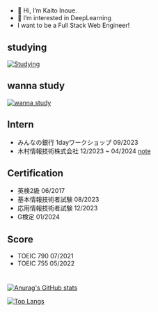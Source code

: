 #
- 👋 Hi, I’m Kaito Inoue.
- 👀 I’m interested in DeepLearning
- I want to be a Full Stack Web Engineer!

## studying
[![Studying](https://skillicons.dev/icons?i=cpp,css,docker,py,fastapi,git,github,gitlab,html,js,mysql,ts&theme=dark)](https://skillicons.dev)
## wanna study
[![wanna study](https://skillicons.dev/icons?i=aws,azure,gcp,bun,django,flask,go,kubernetes,laravel,nextjs,prisma,ruby,rails,redis,vue&theme=dark)](https://skillicons.dev)
## Intern
- みんなの銀行 1dayワークショップ 09/2023
- 木村情報技術株式会社 12/2023 ~ 04/2024 [note](https://note.com/kimura_it/n/n167d2f9ab0ab?sub_rt=share_pw)

## Certification
- 英検2級 06/2017
- 基本情報技術者試験 08/2023
- 応用情報技術者試験 12/2023
- G検定 01/2024

## Score
- TOEIC 790 07/2021
- TOEIC 755 05/2022
#
[![Anurag's GitHub stats](https://github-readme-stats.vercel.app/api?username=Katsudon10)](https://github.com/anuraghazra/github-readme-stats)

[![Top Langs](https://github-readme-stats.vercel.app/api/top-langs/?username=Katsudon10)](https://github.com/anuraghazra/github-readme-stats)


<!---
Katsudon10/Katsudon10 is a ✨ special ✨ repository because its `README.md` (this file) appears on your GitHub profile.
You can click the Preview link to take a look at your changes.
--->
